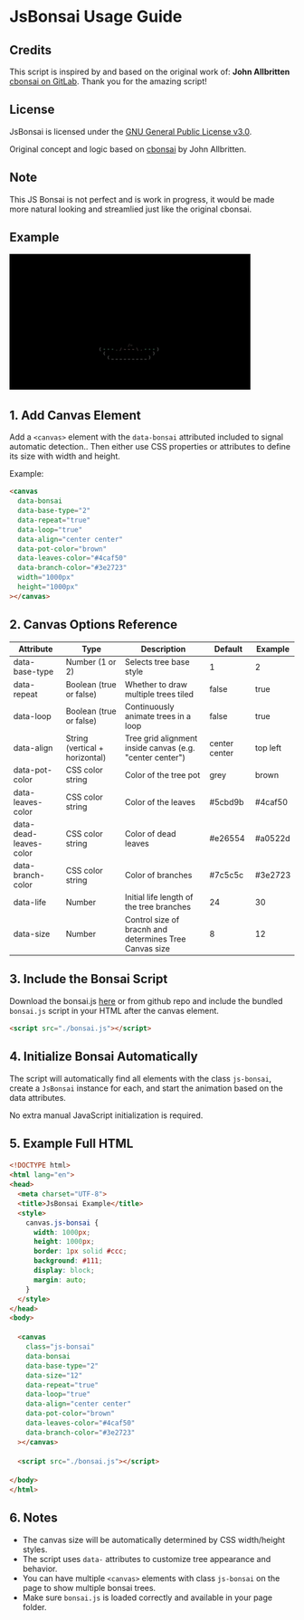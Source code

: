 JsBonsai Usage Guide
====================

## Credits

This script is inspired by and based on the original work of: **John Allbritten** [cbonsai on GitLab](https://gitlab.com/jallbrit/cbonsai). Thank you for the amazing script!

## License

JsBonsai is licensed under the [GNU General Public License v3.0](https://www.gnu.org/licenses/gpl-3.0.html).

Original concept and logic based on [cbonsai](https://gitlab.com/jallbrit/cbonsai) by John Allbritten.

## Note

This JS Bonsai is not perfect and is work in progress, it would be made more natural looking and streamlied just like the original cbonsai.


## Example

![My Animation](./example.gif)

1\. Add Canvas Element
----------------------

Add a `<canvas>` element with the `data-bonsai` attributed included to signal automatic detection.. Then either use CSS properties or attributes to define its size with width and height.

Example:

```html
<canvas
  data-bonsai
  data-base-type="2"
  data-repeat="true"
  data-loop="true"
  data-align="center center"
  data-pot-color="brown"
  data-leaves-color="#4caf50"
  data-branch-color="#3e2723"
  width="1000px"
  height="1000px"
></canvas>
```

2\. Canvas Options Reference
----------------------------
| Attribute              | Type                           | Description                                              | Default       | Example  |
|------------------------|--------------------------------|----------------------------------------------------------|---------------|----------|
| data-base-type         | Number (1 or 2)                | Selects tree base style                                  | 1             | 2        |
| data-repeat            | Boolean (true or false)        | Whether to draw multiple trees tiled                     | false         | true     |
| data-loop              | Boolean (true or false)        | Continuously animate trees in a loop                     | false         | true     |
| data-align             | String (vertical + horizontal) | Tree grid alignment inside canvas (e.g. "center center") | center center | top left |
| data-pot-color         | CSS color string               | Color of the tree pot                                    | grey          | brown    |
| data-leaves-color      | CSS color string               | Color of the leaves                                      | #5cbd9b       | #4caf50  |
| data-dead-leaves-color | CSS color string               | Color of dead leaves                                     | #e26554       | #a0522d  |
| data-branch-color      | CSS color string               | Color of branches                                        | #7c5c5c       | #3e2723  |
| data-life              | Number                         | Initial life length of the tree branches                 | 24            | 30       |
| data-size        | Number                         | Control size of bracnh and determines Tree Canvas size                    | 8             | 12        |


3\. Include the Bonsai Script
-----------------------------

Download the bonsai.js [here](https://raw.githubusercontent.com/devmadhava/js-bonsai/main/bonsai.js) or from github repo and include the bundled `bonsai.js` script in your HTML after the canvas element.

```html
<script src="./bonsai.js"></script>
```

4\. Initialize Bonsai Automatically
-----------------------------------

The script will automatically find all elements with the class `js-bonsai`, create a `JsBonsai` instance for each, and start the animation based on the data attributes.

No extra manual JavaScript initialization is required.

5\. Example Full HTML
---------------------
```html
<!DOCTYPE html>
<html lang="en">
<head>
  <meta charset="UTF-8">
  <title>JsBonsai Example</title>
  <style>
    canvas.js-bonsai {
      width: 1000px;
      height: 1000px;
      border: 1px solid #ccc;
      background: #111;
      display: block;
      margin: auto;
    }
  </style>
</head>
<body>

  <canvas
    class="js-bonsai"
    data-bonsai
    data-base-type="2"
    data-size="12"
    data-repeat="true"
    data-loop="true"
    data-align="center center"
    data-pot-color="brown"
    data-leaves-color="#4caf50"
    data-branch-color="#3e2723"
  ></canvas>

  <script src="./bonsai.js"></script>

</body>
</html>
```
    

6\. Notes
---------

*   The canvas size will be automatically determined by CSS width/height styles.
*   The script uses `data-` attributes to customize tree appearance and behavior.
*   You can have multiple `<canvas>` elements with class `js-bonsai` on the page to show multiple bonsai trees.
*   Make sure `bonsai.js` is loaded correctly and available in your page folder.